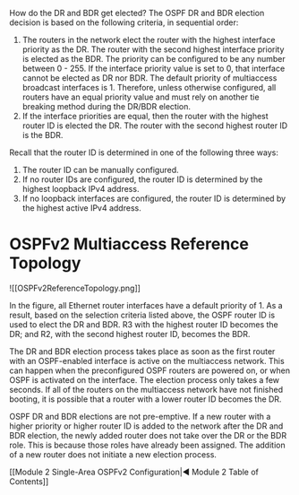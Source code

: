 How do the DR and BDR get elected? The OSPF DR and BDR election decision is based on the following criteria, in sequential order:

1. The routers in the network elect the router with the highest interface priority as the DR. The router with the second highest interface priority is elected as the BDR. The priority can be configured to be any number between 0 - 255. If the interface priority value is set to 0, that interface cannot be elected as DR nor BDR. The default priority of multiaccess broadcast interfaces is 1. Therefore, unless otherwise configured, all routers have an equal priority value and must rely on another tie breaking method during the DR/BDR election.
2. If the interface priorities are equal, then the router with the highest router ID is elected the DR. The router with the second highest router ID is the BDR.

Recall that the router ID is determined in one of the following three ways:

1. The router ID can be manually configured.
2. If no router IDs are configured, the router ID is determined by the highest loopback IPv4 address.
3. If no loopback interfaces are configured, the router ID is determined by the highest active IPv4 address.

# **OSPFv2 Multiaccess Reference Topology**
![[OSPFv2ReferenceTopology.png]]

In the figure, all Ethernet router interfaces have a default priority of 1. As a result, based on the selection criteria listed above, the OSPF router ID is used to elect the DR and BDR. R3 with the highest router ID becomes the DR; and R2, with the second highest router ID, becomes the BDR.

The DR and BDR election process takes place as soon as the first router with an OSPF-enabled interface is active on the multiaccess network. This can happen when the preconfigured OSPF routers are powered on, or when OSPF is activated on the interface. The election process only takes a few seconds. If all of the routers on the multiaccess network have not finished booting, it is possible that a router with a lower router ID becomes the DR.

OSPF DR and BDR elections are not pre-emptive. If a new router with a higher priority or higher router ID is added to the network after the DR and BDR election, the newly added router does not take over the DR or the BDR role. This is because those roles have already been assigned. The addition of a new router does not initiate a new election process.

[[Module 2 Single-Area OSPFv2 Configuration|◀ Module 2 Table of Contents]]
